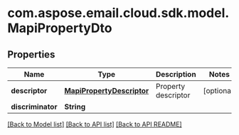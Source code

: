
# com.aspose.email.cloud.sdk.model.MapiPropertyDto

## Properties
Name | Type | Description | Notes
------------ | ------------- | ------------- | -------------
**descriptor** | [**MapiPropertyDescriptor**](MapiPropertyDescriptor.md) | Property descriptor              |  [optional]
**discriminator** | **String** |  | 


    
    


    
    


[[Back to Model list]](README.md#documentation-for-models) [[Back to API list]](README.md#documentation-for-api-endpoints) [[Back to API README]](README.md)


